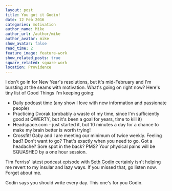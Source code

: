```yaml
---
layout: post
title: You got it Godin!
date: 12 Feb 2016
categories: motivation
author_name: Mike
author_url: /author/mike
author_avatar: mike
show_avatar: false
read_time: 2
feature_image: feature-work
show_related_posts: true
square_related: square-work
location: Providence
---
```


I don't go in for New Year's resolutions, but it's mid-February and I'm bursting at the seams with motivation. What's going on right now? Here's tiny list of Good Things I'm keeping going:

* Daily podcast time (any show I love with new information and passionate people)
* Practicing Dvorak (probably a waste of my time, since I'm sufficiently good at QWERTY, but it's been a goal for years, time to kill it)
* Headspace.com - just started it, but 10 minutes a day for a chance to make my brain better is worth trying!
* Crossfit! Gaby and I are meeting our minimum of twice weekly. Feeling bad? Don't want to go? That's exactly when you need to go. Got a headache? Sore spot in the back? PMS? Your physical pains will be SQUASHED by a one hour session.

Tim Ferriss' latest podcast episode with [Seth Godin](http://fourhourworkweek.com/2016/02/10/seth-godin/) certainly isn't helping me revert to my insular and lazy ways. If you missed that, go listen now. Forget about me.

Godin says you should write every day. This one's for you Godin.

